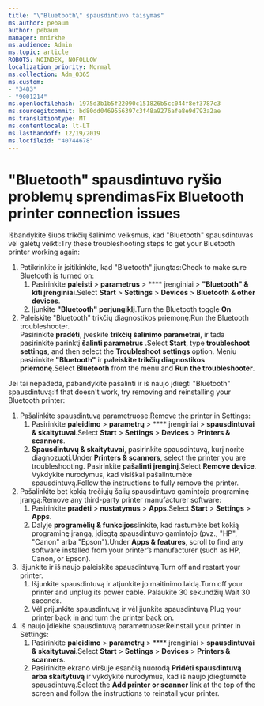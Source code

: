 ```yaml
---
title: "\"Bluetooth\" spausdintuvo taisymas"
ms.author: pebaum
author: pebaum
manager: mnirkhe
ms.audience: Admin
ms.topic: article
ROBOTS: NOINDEX, NOFOLLOW
localization_priority: Normal
ms.collection: Adm_O365
ms.custom:
- "3483"
- "9001214"
ms.openlocfilehash: 1975d3b1b5f22090c151826b5cc044f8ef3787c3
ms.sourcegitcommit: bd80dd0469556397c3f48a9276afe8e9d793a2ae
ms.translationtype: MT
ms.contentlocale: lt-LT
ms.lasthandoff: 12/19/2019
ms.locfileid: "40744678"
---
```

# <a name="fix-bluetooth-printer-connection-issues"></a><span data-ttu-id="f309f-102">"Bluetooth" spausdintuvo ryšio problemų sprendimas</span><span class="sxs-lookup"><span data-stu-id="f309f-102">Fix Bluetooth printer connection issues</span></span>

<span data-ttu-id="f309f-103">Išbandykite šiuos trikčių šalinimo veiksmus, kad "Bluetooth" spausdintuvas vėl galėtų veikti:</span><span class="sxs-lookup"><span data-stu-id="f309f-103">Try these troubleshooting steps to get your Bluetooth printer working again:</span></span>


1. <span data-ttu-id="f309f-104">Patikrinkite ir įsitikinkite, kad "Bluetooth" įjungtas:</span><span class="sxs-lookup"><span data-stu-id="f309f-104">Check to make sure Bluetooth is turned on:</span></span>
    1. <span data-ttu-id="f309f-105">Pasirinkite **paleisti** > **parametrus** > \*\*\*\* įrenginiai > **"Bluetooth" & kiti įrenginiai**.</span><span class="sxs-lookup"><span data-stu-id="f309f-105">Select **Start** > **Settings** > **Devices** > **Bluetooth & other devices**.</span></span>
    2. <span data-ttu-id="f309f-106">Įjunkite **"Bluetooth" perjungiklį**.</span><span class="sxs-lookup"><span data-stu-id="f309f-106">Turn the Bluetooth toggle **On**.</span></span>
2. <span data-ttu-id="f309f-107">Paleiskite "Bluetooth" trikčių diagnostikos priemonę.</span><span class="sxs-lookup"><span data-stu-id="f309f-107">Run the Bluetooth troubleshooter.</span></span> <br>
    <span data-ttu-id="f309f-108">Pasirinkite **pradėti**, įveskite **trikčių šalinimo parametrai**, ir tada pasirinkite parinktį **šalinti parametrus** .</span><span class="sxs-lookup"><span data-stu-id="f309f-108">Select **Start**, type **troubleshoot settings**, and then select the **Troubleshoot settings** option.</span></span> <span data-ttu-id="f309f-109">Meniu pasirinkite **"Bluetooth"** ir **paleiskite trikčių diagnostikos priemonę**.</span><span class="sxs-lookup"><span data-stu-id="f309f-109">Select **Bluetooth** from the menu and **Run the troubleshooter**.</span></span>

<span data-ttu-id="f309f-110">Jei tai nepadeda, pabandykite pašalinti ir iš naujo įdiegti "Bluetooth" spausdintuvą:</span><span class="sxs-lookup"><span data-stu-id="f309f-110">If that doesn't work, try removing and reinstalling your Bluetooth printer:</span></span>

1. <span data-ttu-id="f309f-111">Pašalinkite spausdintuvą parametruose:</span><span class="sxs-lookup"><span data-stu-id="f309f-111">Remove the printer in Settings:</span></span>
    1. <span data-ttu-id="f309f-112">Pasirinkite **paleidimo** > **parametrų** > \*\*\*\* įrenginiai > **spausdintuvai & skaitytuvai**.</span><span class="sxs-lookup"><span data-stu-id="f309f-112">Select **Start** > **Settings** > **Devices** > **Printers & scanners**.</span></span>
    2. <span data-ttu-id="f309f-113">**Spausdintuvų & skaitytuvai**, pasirinkite spausdintuvą, kurį norite diagnozuoti.</span><span class="sxs-lookup"><span data-stu-id="f309f-113">Under **Printers & scanners**, select the printer you are troubleshooting.</span></span> <span data-ttu-id="f309f-114">Pasirinkite **pašalinti įrenginį**.</span><span class="sxs-lookup"><span data-stu-id="f309f-114">Select **Remove device**.</span></span> <span data-ttu-id="f309f-115">Vykdykite nurodymus, kad visiškai pašalintumėte spausdintuvą.</span><span class="sxs-lookup"><span data-stu-id="f309f-115">Follow the instructions to fully remove the printer.</span></span>
2. <span data-ttu-id="f309f-116">Pašalinkite bet kokią trečiųjų šalių spausdintuvo gamintojo programinę įrangą:</span><span class="sxs-lookup"><span data-stu-id="f309f-116">Remove any third-party printer manufacturer software:</span></span>
    1. <span data-ttu-id="f309f-117">Pasirinkite **pradėti** > **nustatymus** > **Apps**.</span><span class="sxs-lookup"><span data-stu-id="f309f-117">Select **Start** > **Settings** > **Apps**.</span></span>
    2. <span data-ttu-id="f309f-118">Dalyje **programėlių & funkcijos**slinkite, kad rastumėte bet kokią programinę įrangą, įdiegtą spausdintuvo gamintojo (pvz., "HP", "Canon" arba "Epson").</span><span class="sxs-lookup"><span data-stu-id="f309f-118">Under **Apps & features**, scroll to find any software installed from your printer’s manufacturer (such as HP, Canon, or Epson).</span></span>
3. <span data-ttu-id="f309f-119">Išjunkite ir iš naujo paleiskite spausdintuvą.</span><span class="sxs-lookup"><span data-stu-id="f309f-119">Turn off and restart your printer.</span></span>
   1. <span data-ttu-id="f309f-120">Išjunkite spausdintuvą ir atjunkite jo maitinimo laidą.</span><span class="sxs-lookup"><span data-stu-id="f309f-120">Turn off your printer and unplug its power cable.</span></span> <span data-ttu-id="f309f-121">Palaukite 30 sekundžių.</span><span class="sxs-lookup"><span data-stu-id="f309f-121">Wait 30 seconds.</span></span> 
   2. <span data-ttu-id="f309f-122">Vėl prijunkite spausdintuvą ir vėl įjunkite spausdintuvą.</span><span class="sxs-lookup"><span data-stu-id="f309f-122">Plug your printer back in and turn the printer back on.</span></span>
4. <span data-ttu-id="f309f-123">Iš naujo įdiekite spausdintuvą parametruose:</span><span class="sxs-lookup"><span data-stu-id="f309f-123">Reinstall your printer in Settings:</span></span>
    1. <span data-ttu-id="f309f-124">Pasirinkite **paleidimo** > **parametrų** > \*\*\*\* įrenginiai > **spausdintuvai & skaitytuvai**.</span><span class="sxs-lookup"><span data-stu-id="f309f-124">Select **Start** > **Settings** > **Devices** > **Printers & scanners**.</span></span>
    2. <span data-ttu-id="f309f-125">Pasirinkite ekrano viršuje esančią nuorodą **Pridėti spausdintuvą arba skaitytuvą** ir vykdykite nurodymus, kad iš naujo įdiegtumėte spausdintuvą.</span><span class="sxs-lookup"><span data-stu-id="f309f-125">Select the **Add printer or scanner** link at the top of the screen and follow the instructions to reinstall your printer.</span></span>
